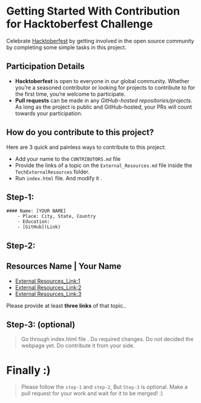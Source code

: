 # Getting Started With Contribution for Hacktoberfest Challenge

Celebrate [Hacktoberfest](https://hacktoberfest.digitalocean.com/) by getting involved in the open source community by completing some simple tasks in this project.

## Participation Details
- **Hacktoberfest** is open to everyone in our global community. Whether you’re a seasoned contributor or looking for projects to contribute to for the first time, you’re welcome to participate.
- **Pull requests** can be made in any _GitHub-hosted repositories/projects_. As long as the project is public and GitHub-hosted, your PRs will count towards your participation.

## How do you contribute to this project?

Here are 3 quick and painless ways to contribute to this project:

* Add your name to the `CONTRIBUTORS.md` file
* Provide the links of a topic on the  `External_Resources.md` file inside the `TechExternalResources` folder. 
* Run `index.html` file. And modify it .
 
 ## Step-1:
    #### Name: [YOUR NAME]
        - Place: City, State, Country
        - Education: 
        - [GitHub](Link)
 
## Step-2:

## Resources Name | Your Name
* [External Resources_Link:1]()
* [External Resources_Link:2]()
* [External Resources_Link:3]() 

Please provide at least **three links** of that topic..

## Step-3: (optional)

>Go through index.html file . Do required changes. Do not decided the webpage yet. Do contribute it from your side. 

# Finally :)

>Please follow the `step-1` and `step-2`, But `Step-3` is optional. Make a pull request for your work and wait for it to be merged! :)
